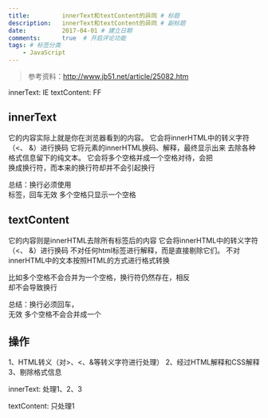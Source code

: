 ```yaml
---
title:         innerText和textContent的异同 # 标题
description:   innerText和textContent的异同 # 副标题
date:          2017-04-01 # 建立日期
comments:      true  # 开启评论功能
tags: # 标签分类
    - JavaScript
---
```




>参考资料：http://www.jb51.net/article/25082.htm


innerText: IE
textContent: FF


## innerText
它的内容实际上就是你在浏览器看到的内容。
它会将innerHTML中的转义字符（<、 &）进行换码
它将元素的innerHTML换码、解释，最终显示出来
去除各种格式信息留下的纯文本。
它会将多个空格并成一个空格对待，会把<br/>换成换行符，而本来的换行符却并不会引起换行

总结：换行必须使用<br>标签，回车无效
     多个空格只显示一个空格


## textContent
它的内容则是innerHTML去除所有标签后的内容
它会将innerHTML中的转义字符（<、 &）进行换码
不对任何html标签进行解释，而是直接剔除它们。
不对innerHTML中的文本按照HTML的方式进行格式转换

比如多个空格不会合并为一个空格，换行符仍然存在，相反<br/>却不会导致换行


总结：换行必须回车，<br>无效
    多个空格不会合并成一个


## 操作
1、HTML转义（对>、<、&等转义字符进行处理）
2、经过HTML解释和CSS解释
3、剔除格式信息


innerText:     处理1、2、3

textContent:   只处理1

